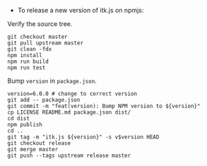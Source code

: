 - To release a new version of itk.js on npmjs:

Verify the source tree.

```
git checkout master
git pull upstream master
git clean -fdx
npm install
npm run build
npm run test
```

Bump `version` in `package.json`.

```
version=6.0.0 # change to correct version
git add -- package.json
git commit -m "feat(version): Bump NPM version to ${version}"
cp LICENSE README.md package.json dist/
cd dist
npm publish
cd ..
git tag -m "itk.js ${version}" -s v$version HEAD
git checkout release
git merge master
git push --tags upstream release master
```
